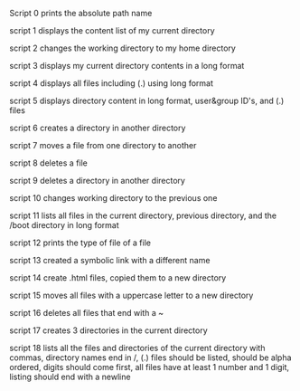 Script 0 prints the absolute path name

script 1 displays the content list of my current directory

script 2 changes the working directory to my home directory

script 3 displays my current directory contents in a long format

script 4 displays all files including (.) using long format

script 5 displays directory content in long format, user&group ID's, and (.) files

script 6 creates a directory in another directory

script 7 moves a file from one directory to another

script 8 deletes a file

script 9 deletes a directory in another directory

script 10 changes working directory to the previous one

script 11 lists all files in the current directory, previous directory, and the /boot directory in long format

script 12 prints the type of file of a file

script 13 created a symbolic link with a different name

script 14 create .html files, copied them to a new directory

script 15 moves all files with a uppercase letter to a new directory

script 16 deletes all files that end with a ~

script 17 creates 3 directories in the current directory

script 18 lists all the files and directories of the current directory with commas, directory names end in /, (.) files should be listed, should be alpha ordered, digits should come first, all files have at least 1 number and 1 digit, listing should end with a newline